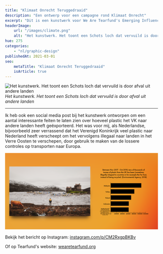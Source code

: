 ```yaml
---
title: "Klimaat Onrecht Teruggedraaid"
description: "Een ontwerp voor een campagne rond Klimaat Onrecht"
excerpt: "Dit is een kunstwerk voor We Are Tearfund's Emerging Influencer cursus! Om de impact te laten zien die wij als westerse landen op de wereld hebben, besloot ik de dingen om te draaien en te laten zien hoe bijvoorbeeld een prachtig Schots loch eruit zou zien als het vervuild zou zijn door afval uit andere landen. Ik noem het 'Klimaat Onrecht Teruggedraaid'."
headerImage:
    url: "/images/climate.png"
    alt: "Het kunstwerk. Het toont een Schots loch dat vervuild is door afval uit andere landen"
hue: 275
categories:
    - "nl/graphic-design"
publishedAt: 2021-03-01
seo:
    metaTitle: "Klimaat Onrecht Teruggedraaid"
    isArticle: true
---
```


![Het kunstwerk. Het toont een Schots loch dat vervuild is door afval uit andere landen](../../../assets/images/climate.png)
_Het kunstwerk. Het toont een Schots loch dat vervuild is door afval uit andere landen_

---

Ik heb ook een social media post bij het kunstwerk ontworpen om een aantal interessante feiten te laten zien over hoeveel plastic het VK naar andere landen heeft geëxporteerd. Het was voor mij, als Nederlandse, bijvoorbeeld zeer verrassend dat het Verenigd Koninkrijk veel plastic naar Nederland heeft verscheept om het vervolgens illegaal naar landen in het Verre Oosten te verschepen, door gebruik te maken van de lossere controles op transporten naar Europa.

![Het kunstwerk en de statistieken over hoeveel afval er van het Verenigd Koninkrijk naar andere landen wordt vervoerd](../../../assets/images/climate-1.png)

Bekijk het bericht op Instagram:
[instagram.com/p/CM2RxgpBKBv](instagram.com/p/CM2RxgpBKBv)

Of op Tearfund's website: [wearetearfund.org](https://wearetearfund.org/article/climate-injustice-reversed/)
